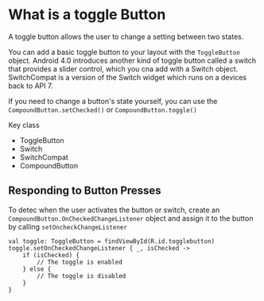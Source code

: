 # What is a toggle Button
A toggle button allows the user to change a setting between two states. 

You can add a basic toggle button to your layout with the `ToggleButton` object. Android 4.0 introduces another kind of toggle button called a switch that provides a slider control, which you cna add with a Switch object. SwitchCompat is a version of the Switch widget which runs on a devices back to API 7. 

If you need to change a button's state yourself, you can use the `CompoundButton.setChecked()` or `CompoundButton.toggle()`

Key class
- ToggleButton
- Switch
- SwitchCompat
- CompoundButton

## Responding to Button Presses
To detec when the user activates the button or switch, create an `CompoundButton.OnCheckedChangeListener` object and assign it to the button by calling `setOncheckChangeListener`

```
val toggle: ToggleButton = findViewById(R.id.togglebutton)
toggle.setOnCheckedChangeListener { _, isChecked ->
    if (isChecked) {
        // The toggle is enabled
    } else {
        // The toggle is disabled
    }
}
```
